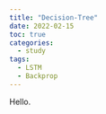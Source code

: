 ```yaml
---
title: "Decision-Tree"
date: 2022-02-15
toc: true
categories:
  - study
tags:
  - LSTM
  - Backprop
---
```


Hello. 
